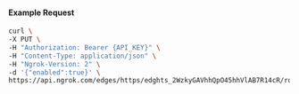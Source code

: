 <!-- Code generated for API Clients. DO NOT EDIT. -->

#### Example Request

```bash
curl \
-X PUT \
-H "Authorization: Bearer {API_KEY}" \
-H "Content-Type: application/json" \
-H "Ngrok-Version: 2" \
-d '{"enabled":true}' \
https://api.ngrok.com/edges/https/edghts_2WzkyGAVhhQpO45hhVlAB7R14cR/routes/edghtsrt_2WzkyFGrXEZfZDqKFeU1kkoU33U/compression
```
